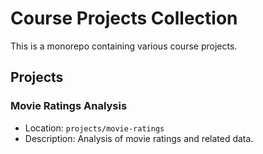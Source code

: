 # Course Projects Collection

This is a monorepo containing various course projects.

## Projects

### Movie Ratings Analysis
- Location: `projects/movie-ratings`
- Description: Analysis of movie ratings and related data.
